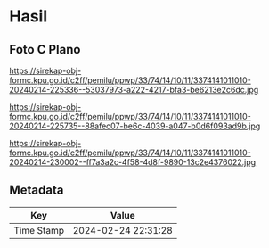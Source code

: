 # Hasil

## Foto C Plano

https://sirekap-obj-formc.kpu.go.id/c2ff/pemilu/ppwp/33/74/14/10/11/3374141011010-20240214-225336--53037973-a222-4217-bfa3-be6213e2c6dc.jpg

https://sirekap-obj-formc.kpu.go.id/c2ff/pemilu/ppwp/33/74/14/10/11/3374141011010-20240214-225735--88afec07-be6c-4039-a047-b0d6f093ad9b.jpg

https://sirekap-obj-formc.kpu.go.id/c2ff/pemilu/ppwp/33/74/14/10/11/3374141011010-20240214-230002--ff7a3a2c-4f58-4d8f-9890-13c2e4376022.jpg


## Metadata

| Key        | Value               |
| ---------- | ------------------- |
| Time Stamp | 2024-02-24 22:31:28 |



